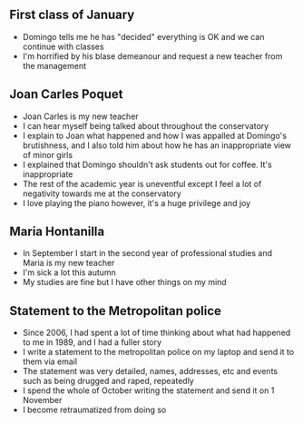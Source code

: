 ## First class of January

- Domingo tells me he has "decided" everything is OK and we can continue with classes
- I'm horrified by his blase demeanour and request a new teacher from the management

## Joan Carles Poquet

- Joan Carles is my new teacher
- I can hear myself being talked about throughout the conservatory
- I explain to Joan what happened and how I was appalled at Domingo's brutishness, and I also told him about how he has an inappropriate view of minor girls
- I explained that Domingo shouldn't ask students out for coffee. It's inappropriate
- The rest of the academic year is uneventful except I feel a lot of negativity towards me at the conservatory
- I love playing the piano however, it's a huge privilege and joy

## Maria Hontanilla

- In September I start in the second year of professional studies and Maria is my new teacher
- I'm sick a lot this autumn
- My studies are fine but I have other things on my mind

## Statement to the Metropolitan police

- Since 2006, I had spent a lot of time thinking about what had happened to me in 1989, and I had a fuller story
- I write a statement to the metropolitan police on my laptop and send it to them via email
- The statement was very detailed, names, addresses, etc and events such as being drugged and raped, repeatedly
- I spend the whole of October writing the statement and send it on 1 November
- I become retraumatized from doing so
